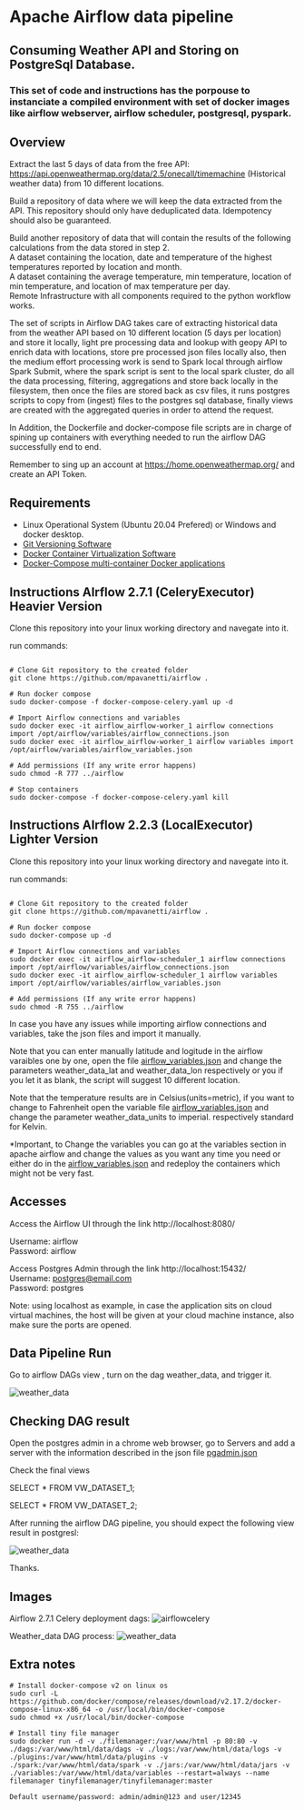 # Apache Airflow data pipeline
## Consuming Weather API and Storing on PostgreSql Database.

### This set of code and instructions has the porpouse to instanciate a compiled environment with set of docker images like airflow webserver, airflow scheduler, postgresql, pyspark.

## Overview
Extract the last 5 days of data from the free API: https://api.openweathermap.org/data/2.5/onecall/timemachine (Historical weather data) from 10 different locations.  

Build a repository of data where we will keep the data extracted from the API. This repository should only have deduplicated data. Idempotency should also be guaranteed.  
  
Build another repository of data that will contain the results of the following calculations from the data stored in step 2.  
A dataset containing the location, date and temperature of the highest temperatures reported by location and month.  
A dataset containing the average temperature, min temperature, location of min temperature, and location of max temperature per day.  
Remote Infrastructure with all components required to the python workflow works.  
  
  
The set of scripts in Airflow DAG takes care of extracting historical data from the weather API based on 10 different location (5 days per location) and store it locally, light pre processing data and lookup with geopy API to enrich data with locations, store pre processed json files locally also, then the medium effort processing work is send to Spark local through airflow Spark Submit, where the spark script is sent to the local spark cluster, do all the data processing, filtering, aggregations and store back locally in the filesystem, then once the files are stored back as csv files, it runs postgres scripts to copy from (ingest) files to the postgres sql database, finally views are created with the aggregated queries in order to attend the request.     

In Addition, the Dockerfile and docker-compose file scripts are in charge of spining up containers with everything needed to run the airflow DAG successfully end to end.  

  
Remember to sing up an account at https://home.openweathermap.org/ and create an API Token.
    
  
## Requirements
* Linux Operational System (Ubuntu 20.04 Prefered) or Windows and docker desktop.
* [Git Versioning Software ](https://git-scm.com/download/linux)
* [Docker Container Virtualization Software](https://docs.docker.com/engine/install/ubuntu/)
* [Docker-Compose multi-container Docker applications](https://docs.docker.com/compose/install/)

  

## Instructions AIrflow 2.7.1 (CeleryExecutor) Heavier Version
Clone this repository into your linux working directory and navegate into it.  
  
run commands:
```

# Clone Git repository to the created folder
git clone https://github.com/mpavanetti/airflow .

# Run docker compose
sudo docker-compose -f docker-compose-celery.yaml up -d

# Import Airflow connections and variables
sudo docker exec -it airflow_airflow-worker_1 airflow connections import /opt/airflow/variables/airflow_connections.json
sudo docker exec -it airflow_airflow-worker_1 airflow variables import /opt/airflow/variables/airflow_variables.json

# Add permissions (If any write error happens)
sudo chmod -R 777 ../airflow

# Stop containers
sudo docker-compose -f docker-compose-celery.yaml kill
```
  


## Instructions AIrflow 2.2.3 (LocalExecutor) Lighter Version
Clone this repository into your linux working directory and navegate into it.  
  
run commands:
```

# Clone Git repository to the created folder
git clone https://github.com/mpavanetti/airflow .

# Run docker compose
sudo docker-compose up -d

# Import Airflow connections and variables
sudo docker exec -it airflow_airflow-scheduler_1 airflow connections import /opt/airflow/variables/airflow_connections.json
sudo docker exec -it airflow_airflow-scheduler_1 airflow variables import /opt/airflow/variables/airflow_variables.json

# Add permissions (If any write error happens)
sudo chmod -R 755 ../airflow
```
  
In case you have any issues while importing airflow connections and variables, take the json files and import it manually.  
  
Note that you can enter manually latitude and logitude in the airflow varaibles one by one, open the file [airflow_variables.json](airflow_variables.json) and change the parameters weather_data_lat and weather_data_lon respectively or you if you let it as blank, the script will suggest 10 different location.  

Note that the temperature results are in Celsius(units=metric), if you want to change to Fahrenheit open the variable file [airflow_variables.json](airflow_variables.json) and change the parameter weather_data_units to imperial. respectively standard for Kelvin.  

*Important, to Change the variables you can go at the variables section in apache airflow and change the values as you want any time you need or either do in the [airflow_variables.json](airflow_variables.json) and redeploy the containers which might not be very fast.



## Accesses
Access the Airflow UI through the link http://localhost:8080/  

Username: airflow  
Password: airflow
  
Access Postgres Admin through the link http://localhost:15432/  
Username: postgres@email.com  
Password: postgres
  
Note: using localhost as example, in case the application sits on cloud virtual machines, the host will be given at your cloud machine instance, also make sure the ports are opened.
  
  
## Data Pipeline Run
Go to airflow DAGs view , turn on the dag weather_data, and trigger it.  

![weather_data](img/DAG.JPG)

## Checking DAG result

Open the postgres admin in a chrome web browser, go to Servers and add a server with the information described in the json file [pgadmin.json](pgadmin.json)
  
Check the final views  

SELECT * FROM VW_DATASET_1;  

SELECT * FROM VW_DATASET_2;  
  
After running the airflow DAG pipeline, you should expect the following view result in postgresl:  
  
![weather_data](img/views.JPG)

Thanks.  
  

## Images
Airflow 2.7.1 Celery deployment dags:
![airflowcelery](img/airflowcelerydags.png)
  
Weather_data DAG process:
![weather_data](img/airflowcelery.png)
   

## Extra notes

```
# Install docker-compose v2 on linux os  
sudo curl -L https://github.com/docker/compose/releases/download/v2.17.2/docker-compose-linux-x86_64 -o /usr/local/bin/docker-compose
sudo chmod +x /usr/local/bin/docker-compose

# Install tiny file manager
sudo docker run -d -v ./filemanager:/var/www/html -p 80:80 -v ./dags:/var/www/html/data/dags -v ./logs:/var/www/html/data/logs -v ./plugins:/var/www/html/data/plugins -v ./spark:/var/www/html/data/spark -v ./jars:/var/www/html/data/jars -v ./variables:/var/www/html/data/variables --restart=always --name filemanager tinyfilemanager/tinyfilemanager:master

Default username/password: admin/admin@123 and user/12345

```
